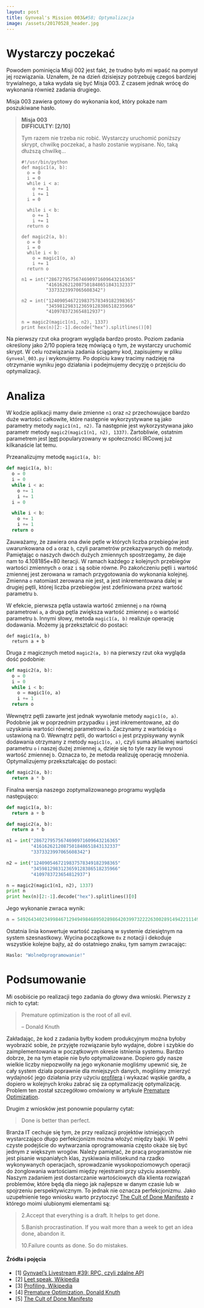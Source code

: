 ```yaml
---
layout: post
title: Gynveal's Mission 003&#58; Optymalizacja
image: /assets/20170528_header.jpg
---
```


# Wystarczy poczekać

Powodem pominięcia Misji 002 jest fakt, że trudno było mi wpaść na pomysł jej rozwiązania. Uznałem, że na dzień dzisiejszy potrzebuję czegoś bardziej trywialnego, a taka wydała się być Misja 003. Z czasem jednak wrócę do wykonania również zadania drugiego.

Misja 003 zawiera gotowy do wykonania kod, który pokaże nam poszukiwane hasło.

> **Misja 003**  
> **DIFFICULTY: \[2/10\]**
> 
> Tym razem nie trzeba nic robić. Wystarczy uruchomić poniższy skrypt, chwilkę poczekać, a hasło zostanie wypisane. No, taką dłuższą chwilkę…
> 
> ```
> #!/usr/bin/python
> def magic1(a, b):
>   o = 0
>   i = 0
>   while i < a:
>     o += 1
>     i += 1
>   i = 0
> 
>   while i < b:
>     o += 1
>     i += 1
>   return o
> 
> def magic2(a, b):
>   o = 0
>   i = 0
>   while i < b:
>     o = magic1(o, a)
>     i += 1
>   return o
> 
> n1 = int("2867279575674690971609643216365"
>          "4161626212087501848651843132337"
>          "3373323997065608342")
> 
> n2 = int("1240905467219837578349182398365"
>          "3459812983123659128386518235966"
>          "4109783723654812937")
> 
> n = magic2(magic1(n1, n2), 1337)
> print hex(n)[2:-1].decode("hex").splitlines()[0]
> 
> ```

Na pierwszy rzut oka program wygląda bardzo prosto. Poziom zadania określony jako 2/10 popiera tezę mówiącą o tym, że wystarczy uruchomić skrypt. W celu rozwiązania zadania ściągamy kod, zapisujemy w pliku `Gynveal_003.py` i wykonujemy. Po dopiciu kawy tracimy nadzieję na otrzymanie wyniku jego działania i podejmujemy decyzję o przejściu do optymalizacji.

# Analiza

W kodzie aplikacji mamy dwie zmienne `n1` oraz `n2` przechowujące bardzo duże wartości całkowite, które następnie wykorzystywane są jako parametry metody `magic1(n1, n2)`. Ta następnie jest wykorzystywana jako parametr metody `magic2(magic1(n1, n2), 1337)`. Żartobliwie, ostatnim parametrem jest [leet](https://pl.wikipedia.org/wiki/Leet_speak) popularyzowany w społeczności IRCowej już kilkanaście lat temu.

Przeanalizujmy metodę `magic1(a, b)`:

```python
def magic1(a, b):
  o = 0
  i = 0
  while i < a:
    o += 1
    i += 1
  i = 0

  while i < b:
    o += 1
    i += 1
  return o

```

Zauważamy, że zawiera ona dwie pętle w których liczba przebiegów jest uwarunkowana od `a` oraz `b`, czyli parametrów przekazywanych do metody. Pamiętając o naszych dwóch dużych zmiennych spostrzegamy, że daje nam to 4.108185e+80 iteracji. W ramach każdego z kolejnych przebiegów wartości zmiennych `o` oraz `i` są sobie równe. Po zakończeniu pętli `i` wartość zmiennej jest zerowana w ramach przygotowania do wykonania kolejnej. Zmienna `o` natomiast zerowana nie jest, a jest inkrementowana dalej w drugiej pętli, której liczba przebiegów jest zdefiniowana przez wartość parametru `b`.

W efekcie, pierwsza pętla ustawia wartość zmiennej `o` na równą parametrowi `a`, a druga pętla zwiększa wartość zmiennej `o` o wartość parametru `b`. Innymi słowy, metoda `magic1(a, b)` realizuje operację dodawania. Możemy ją przekształcić do postaci:

```
def magic1(a, b)
  return a + b

```

Druga z magicznych metod `magic2(a, b)` na pierwszy rzut oka wygląda dość podobnie:

```python
def magic2(a, b):
  o = 0
  i = 0
  while i < b:
    o = magic1(o, a)
    i += 1
  return o

```

Wewnętrz pętli zawarte jest jednak wywołanie metody `magic1(o, a)`. Podobnie jak w poprzednim przypadku `i` jest inkrementowane, aż do uzyskania wartości równej parametrowi `b`. Zaczynamy z wartością `o` ustawioną na 0. Wewnątrz pętli, do wartości `o` jest przypisywany wynik dodawania otrzymany z metody `magic1(o, a)`, czyli suma aktualnej wartości parametru `o` i naszej dużej zmiennej `a`, dzieje się to tyle razy ile wynosi wartość zmiennej `b`. Oznacza to, że metoda realizuję operację mnożenia. Optymalizujemy przekształcając do postaci:

```python
def magic2(a, b):
  return a * b

```

Finalna wersja naszego zoptymalizowanego programu wygląda następująco:

```python
def magic1(a, b):
  return a + b

def magic2(a, b):
  return a * b

n1 = int("2867279575674690971609643216365"
         "4161626212087501848651843132337"
         "3373323997065608342")

n2 = int("1240905467219837578349182398365"
         "3459812983123659128386518235966"
         "4109783723654812937")

n = magic2(magic1(n1, n2), 1337)
print n
print hex(n)[2:-1].decode("hex").splitlines()[0]

```

Jego wykonanie zwraca wynik:

```python
n = 549264340234998467129494984689502898642039973222263002891494221114915022603203250023

```

Ostatnia linia konwertuje wartość zapisaną w systemie dziesiętnym na system szesnastkowy. Wycina początkowe `0x` z notacji i dekoduje wszystkie kolejne bajty, aż do ostatniego znaku, tym samym zwracając:

```python
Haslo: "WolneOprogramowanie!"

```

# Podsumowanie

Mi osobiście po realizacji tego zadania do głowy dwa wnioski. Pierwszy z nich to cytat:

> Premature optimization is the root of all evil.
> 
> – Donald Knuth

Zakładając, że kod z zadania byłby kodem produkcyjnym można byłoby wyobrazić sobie, że przyjęte rozwiązanie było wydajne, dobre i szybkie do zaimplementowania w początkowym okresie istnienia systemu. Bardzo dobrze, że na tym etapie nie było optymalizowane. Dopiero gdy nasze wielkie liczby niepozwoliły na jego wykonanie mogliśmy upewnić się, że cały system działa poprawnie dla mniejszych danych, mogliśmy zmierzyć wydajność jego działania przy użyciu [profilera](https://en.wikipedia.org/wiki/Profiling_(computer_programming)) i wykazać wąskie gardła, a dopiero w kolejnych kroku zabrać się za optymalizację optymalizację. Problem ten został szczegółowo omówiony w artykule [Premature Optimization](http://wiki.c2.com/?PrematureOptimization).

Drugim z wniosków jest ponownie popularny cytat:

> Done is better than perfect.

Branża IT cechuje się tym, że przy realizacji projektów istniejących wystarczająco długo perfekcjonizm można włożyć między bajki. W pełni czyste podejście do wytwarzania oprogramowania często okaże się być jednym z większym wrogów. Należy pamiętać, że pracą programistów nie jest pisanie wspaniałych klas, zyskiwania milisekund na rzadko wykonywanych operacjach, sprowadzanie wysokopoziomowych operacji do żonglowania wartościami między rejestrami przy użyciu assembly. Naszym zadaniem jest dostarczanie wartościowych dla klienta rozwiązań problemów, które będą dla niego jak najlepsze w danym czasie lub w spojrzeniu perspektywicznym. To jednak nie oznacza perfekcjonizmu. Jako uzupełnienie tego wniosku warto przytoczyć [The Cult of Done Manifesto](http://www.manifestoproject.it/bre-pettis-and-kio-stark/) z którego moimi ulubionymi elementami są:

> 2.Accept that everything is a draft. It helps to get done.
> 
> 5.Banish procrastination. If you wait more than a week to get an idea done, abandon it.
> 
> 10.Failure counts as done. So do mistakes.

#### Źródła i pojęcia

*   \[1\] [Gynvael’s Livestream #39: RPC, czyli zdalne API](https://www.youtube.com/watch?v=xR0hAJPp1vs)
*   \[2\] [Leet speak, Wikipedia](https://pl.wikipedia.org/wiki/Leet_speak)
*   \[3\] [Profiling, Wikipedia](https://en.wikipedia.org/wiki/Profiling_(computer_programming))
*   \[4\] [Premature Optimization, Donald Knuth](http://wiki.c2.com/?PrematureOptimization)
*   \[5\] [The Cult of Done Manifesto](http://www.manifestoproject.it/bre-pettis-and-kio-stark/)
